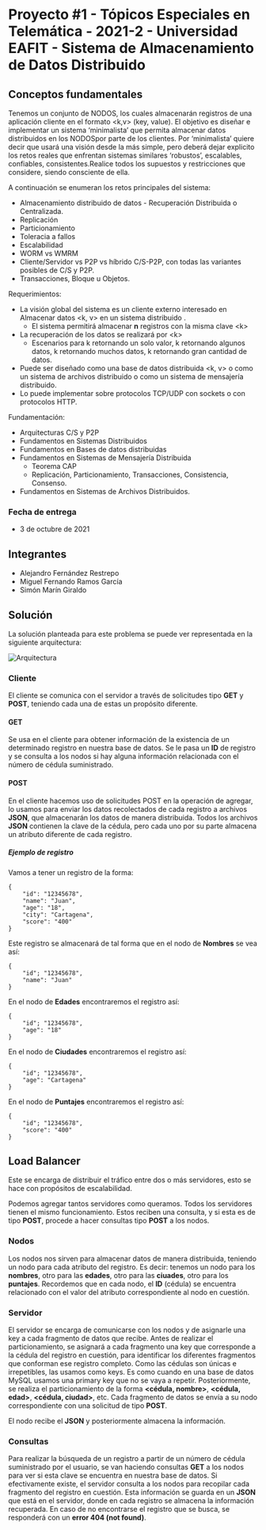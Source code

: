 # Proyecto #1 - Tópicos Especiales en Telemática - 2021-2 - Universidad EAFIT - Sistema de Almacenamiento de Datos Distribuido

## Conceptos fundamentales

Tenemos un conjunto de NODOS, los cuales almacenarán registros de una aplicación cliente en el formato <k,v> (key, value). El objetivo es diseñar e implementar un sistema ‘minimalista’ que permita almacenar datos distribuidos en los NODOSpor parte de los clientes. Por ‘minimalista’ quiere decir que usará una visión desde la más simple, pero deberá dejar explicito los retos reales que  enfrentan  sistemas  similares  ‘robustos’,  escalables,  confiables,  consistentes.Realice  todos los supuestos y restricciones que considere, siendo consciente de ella.

A continuación se enumeran los retos principales del sistema:

* Almacenamiento distribuido de datos - Recuperación Distribuida o Centralizada.
* Replicación
* Particionamiento
* Toleracia a fallos
* Escalabilidad
* WORM vs WMRM
* Cliente/Servidor vs P2P vs híbrido C/S-P2P, con todas las variantes posibles de C/S y P2P.
* Transacciones, Bloque u Objetos.

Requerimientos:

* La visión global del sistema es un cliente externo interesado en Almacenar datos <k, v> en un sistema distribuido .
    * El sistema permitirá almacenar **n** registros con la misma clave \<k>
* La recuperación de los datos se realizará por \<k>
    * Escenarios para k retornando un solo valor, k retornando algunos datos, k retornando muchos datos, k retornando gran cantidad de datos.
* Puede ser diseñado como una base de datos distribuida <k, v> o como un sistema de archivos distribuido o como un sistema de mensajería distribuido.
* Lo puede implementar sobre protocolos TCP/UDP con sockets o con protocolos HTTP.

Fundamentación:

* Arquitecturas C/S y P2P
* Fundamentos en Sistemas Distribuidos
* Fundamentos en Bases de datos distribuidas
* Fundamentos en Sistemas de Mensajería Distribuida
  * Teorema CAP
  * Replicación, Particionamiento, Transacciones, Consistencia, Consenso.
* Fundamentos en Sistemas de Archivos Distribuidos.

### Fecha de entrega

* 3 de octubre de 2021

## Integrantes

* Alejandro Fernández Restrepo
* Miguel Fernando Ramos García
* Simón Marín Giraldo

## Solución

La solución planteada para este problema se puede ver representada en la siguiente arquitectura:

![Arquitectura](https://i.imgur.com/4NOFjpk.png)

### Cliente

El cliente se comunica con el servidor a través de solicitudes tipo **GET** y  **POST**, teniendo cada una de estas un propósito diferente.

#### GET

Se usa en el cliente para obtener información de la existencia de un determinado registro en nuestra base de datos. Se le pasa un **ID** de registro y se consulta a los nodos si hay alguna información relacionada con el número de cédula suministrado.

#### POST

En el cliente hacemos uso de solicitudes POST en la operación de agregar, lo usamos para enviar los datos recolectados de cada registro a archivos **JSON**, que almacenarán los datos de manera distribuida. Todos los archivos **JSON** contienen la clave de la cédula, pero cada uno por su parte almacena un atributo diferente de cada registro.

##### Ejemplo de registro

Vamos a tener un registro de la forma:

    {
        "id": "12345678",
        "name": "Juan",
        "age": "18",
        "city": "Cartagena",
        "score": "400"
    }

Este registro se almacenará de tal forma que en el nodo de **Nombres** se vea así:

    {
        "id"; "12345678",
        "name": "Juan"
    }

En el nodo de **Edades** encontraremos el registro así:

    {
        "id"; "12345678",
        "age": "18"
    }

En el nodo de **Ciudades** encontraremos el registro así:

    {
        "id"; "12345678",
        "age": "Cartagena"
    }

En el nodo de **Puntajes** encontraremos el registro así:

    {
        "id"; "12345678",
        "score": "400"
    }

## Load Balancer

Este se encarga de distribuir el tráfico entre dos o más servidores, esto se hace con propósitos de escalabilidad.

Podemos agregar tantos servidores como queramos. Todos los servidores tienen el mismo funcionamiento. Estos reciben una consulta, y si esta es de tipo **POST**, procede a hacer consultas tipo **POST** a los nodos.

### Nodos

Los nodos nos sirven para almacenar datos de manera distribuida, teniendo un nodo para cada atributo del registro. Es decir: tenemos un nodo para los **nombres**, otro para las **edades**, otro para las **ciuades**, otro para los **puntajes**. Recordemos que en cada nodo, el **ID** (cédula) se encuentra relacionado con el valor del atributo correspondiente al nodo en cuestión.

### Servidor

El servidor se encarga de comunicarse con los nodos y de asignarle una key a cada fragmento de datos que recibe. Antes de realizar el particionamiento, se asignará a cada fragmento una key que corresponde a la cédula del registro en cuestión, para identificar los diferentes fragmentos que conforman ese registro completo. Como las cédulas son únicas e irrepetibles, las usamos como keys. Es como cuando en una base de datos MySQL usamos una primary key que no se vaya a repetir. Posteriormente, se realiza el particionamiento de la forma **<cédula, nombre>**, **<cédula, edad>**, **<cédula, ciudad>**, etc. Cada fragmento de datos se envía a su nodo correspondiente con una solicitud de tipo **POST**.

El nodo recibe el **JSON** y posteriormente almacena la información.

### Consultas

Para realizar la búsqueda de un registro a partir de un número de cédula suministrado por el usuario, se van haciendo consultas **GET** a los nodos para ver si esta clave se encuentra en nuestra base de datos. Si efectivamente existe, el servidor consulta a los nodos para recopilar cada fragmento del registro en cuestión. Esta información se guarda en un **JSON** que está en el servidor, donde en cada registro se almacena la información recuperada. En caso de no encontrarse el registro que se busca, se responderá con un **error 404 (not found)**.
